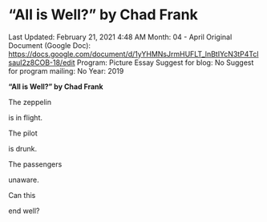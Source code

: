 # “All is Well?” by Chad Frank

Last Updated: February 21, 2021 4:48 AM
Month: 04 - April
Original Document (Google Doc): https://docs.google.com/document/d/1yYHMNsJrmHUFLT_lnBtIYcN3tP4TclsauI2z8COB-18/edit
Program: Picture Essay
Suggest for blog: No
Suggest for program mailing: No
Year: 2019

**“All is Well?” by Chad Frank**

The zeppelin

is in flight.

The pilot

is drunk.

The passengers

unaware.

Can this

end well?